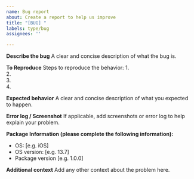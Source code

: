 ```yaml
---
name: Bug report
about: Create a report to help us improve
title: "[BUG] "
labels: type/bug
assignees: ''

---
```


**Describe the bug**
A clear and concise description of what the bug is.

**To Reproduce**
Steps to reproduce the behavior:
1.  
2.  
3.  
4. 

**Expected behavior**
A clear and concise description of what you expected to happen.

**Error log / Screenshot**
If applicable, add screenshots or error log to help explain your problem.

**Package Information (please complete the following information):**
 - OS: [e.g. iOS]
 - OS version: [e.g. 13.7]
 - Package version [e.g. 1.0.0]

**Additional context**
Add any other context about the problem here.
